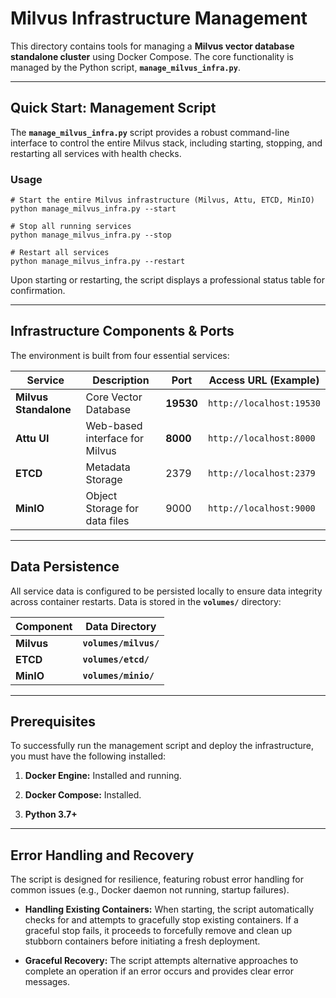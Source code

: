 # Milvus Infrastructure Management

This directory contains tools for managing a **Milvus vector database standalone cluster** using Docker Compose. The core functionality is managed by the Python script, **`manage_milvus_infra.py`**.

---

## Quick Start: Management Script

The **`manage_milvus_infra.py`** script provides a robust command-line interface to control the entire Milvus stack, including starting, stopping, and restarting all services with health checks.

### Usage

```
# Start the entire Milvus infrastructure (Milvus, Attu, ETCD, MinIO)
python manage_milvus_infra.py --start

# Stop all running services
python manage_milvus_infra.py --stop

# Restart all services
python manage_milvus_infra.py --restart

```

Upon starting or restarting, the script displays a professional status table for confirmation.

---

## Infrastructure Components & Ports

The environment is built from four essential services:

| Service | Description | Port | Access URL (Example) | 
| ----- | ----- | ----- | ----- | 
| **Milvus Standalone** | Core Vector Database | **19530** | `http://localhost:19530` | 
| **Attu UI** | Web-based interface for Milvus | **8000** | `http://localhost:8000` | 
| **ETCD** | Metadata Storage | 2379 | `http://localhost:2379` | 
| **MinIO** | Object Storage for data files | 9000 | `http://localhost:9000` | 

---

## Data Persistence

All service data is configured to be persisted locally to ensure data integrity across container restarts. Data is stored in the **`volumes/`** directory:

| Component | Data Directory | 
| ----- | ----- | 
| **Milvus** | **`volumes/milvus/`** | 
| **ETCD** | **`volumes/etcd/`** | 
| **MinIO** | **`volumes/minio/`** | 

---

## Prerequisites

To successfully run the management script and deploy the infrastructure, you must have the following installed:

1. **Docker Engine:** Installed and running.

2. **Docker Compose:** Installed.

3. **Python 3.7+**

---

## Error Handling and Recovery

The script is designed for resilience, featuring robust error handling for common issues (e.g., Docker daemon not running, startup failures).

* **Handling Existing Containers:** When starting, the script automatically checks for and attempts to gracefully stop existing containers. If a graceful stop fails, it proceeds to forcefully remove and clean up stubborn containers before initiating a fresh deployment.

* **Graceful Recovery:** The script attempts alternative approaches to complete an operation if an error occurs and provides clear error messages.